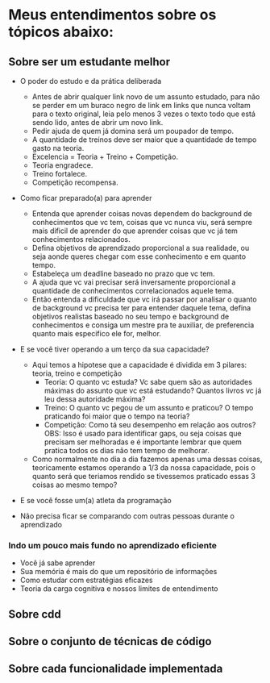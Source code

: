# Meus entendimentos sobre os tópicos abaixo:

## Sobre ser um estudante melhor

* O poder do estudo e da prática deliberada
  * Antes de abrir qualquer link novo de um assunto estudado, para não se perder em um buraco negro de link em links que nunca voltam para o texto original, leia pelo menos 3 vezes o texto todo que está sendo lido, antes de abrir um novo link. 
  * Pedir ajuda de quem já domina será um poupador de tempo.
  * A quantidade de treinos deve ser maior que a quantidade de tempo gasto na teoria.
  * Excelencia = Teoria + Treino + Competição.
  * Teoria engradece.
  * Treino fortalece.
  * Competição recompensa.
* Como ficar preparado(a) para aprender
  * Entenda que aprender coisas novas dependem do background de conhecimentos que vc tem, coisas que vc nunca viu, será sempre mais dificil de aprender do que aprender coisas que vc já tem conhecimentos relacionados.
  * Defina objetivos de aprendizado proporcional a sua realidade, ou seja aonde queres chegar com esse conhecimento e em quanto tempo.
  * Estabeleça um deadline baseado no prazo que vc tem.
  * A ajuda que vc vai precisar será inversamente proporcional a quantidade de conhecimentos correlacionados aquele tema.
  * Então entenda a dificuldade que vc irá passar por analisar o quanto de background vc precisa ter para entender daquele tema, defina objetivos realistas baseado no seu tempo e background de conhecimentos e consiga um mestre pra te auxiliar, de preferencia quanto mais especifico ele for, melhor.
* E se você tiver operando a um terço da sua capacidade?
  * Aqui temos a hipotese que a capacidade é dividida em 3 pilares: teoria, treino e competição
    * Teoria: O quanto vc estuda?  Vc sabe quem são as autoridades máximas do assunto que vc está estudando? Quantos livros vc já leu dessa autoridade máxima?
    * Treino: O quanto vc pegou de um assunto e praticou? O tempo praticando foi maior que o tempo na teoria?
    * Competição: Como tá seu desempenho em relação aos outros? OBS: Isso é usado para identificar gaps, ou seja coisas que precisam ser melhoradas e é importante lembrar que quem pratica todos os dias não tem tempo de melhorar.
  * Como normalmente no dia a dia fazemos apenas uma dessas coisas, teoricamente estamos operando a 1/3 da nossa capacidade, pois o quanto será que teriamos rendido se tivessemos praticado essas 3 coisas ao mesmo tempo?
  
* E se você fosse um(a) atleta da programação
* Não precisa ficar se comparando com outras pessoas durante o aprendizado

### Indo um pouco mais fundo no aprendizado eficiente

* Você já sabe aprender
* Sua memória é mais do que um repositório de informações
* Como estudar com estratégias eficazes
* Teoria da carga cognitiva e nossos limites de entendimento

## Sobre cdd
## Sobre o conjunto de técnicas de código
## Sobre cada funcionalidade implementada

